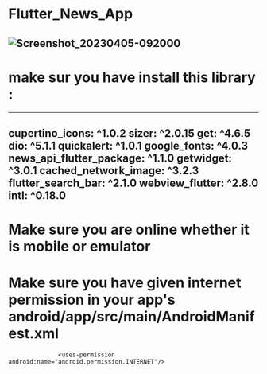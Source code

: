 # Flutter_News_App 

![Screenshot_20230405-092000](https://user-images.githubusercontent.com/100768978/230389175-8d8025ac-393a-426c-b563-667765883116.jpg)
----------------------------------------------------------------------------------------------
# make sur you have install this library :
----------------------------------------------------------------------------------------------
cupertino_icons: ^1.0.2 
  sizer: ^2.0.15
  get: ^4.6.5
  dio: ^5.1.1
  quickalert: ^1.0.1
  google_fonts: ^4.0.3
  news_api_flutter_package: ^1.1.0
  getwidget: ^3.0.1
  cached_network_image: ^3.2.3
  flutter_search_bar: ^2.1.0
  webview_flutter: ^2.8.0
  intl: ^0.18.0
  --------------------------------------------------------------------------------------------
  # Make sure you are online whether it is mobile or emulator
  # Make sure you have given internet permission in your app's android/app/src/main/AndroidManifest.xml

                  <uses-permission android:name="android.permission.INTERNET"/>
